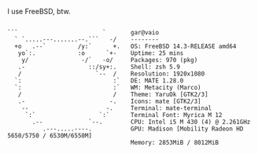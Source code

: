 I use FreeBSD, btw.

```

```                        `       gar@vaio 
  ` `.....---.......--.```   -/    -------- 
  +o   .--`         /y:`      +.   OS: FreeBSD 14.3-RELEASE amd64 
   yo`:.            :o      `+-    Uptime: 25 mins 
    y/               -/`   -o/     Packages: 970 (pkg) 
   .-                  ::/sy+:.    Shell: zsh 5.9 
   /                     `--  /    Resolution: 1920x1080 
  `:                          :`   DE: MATE 1.28.0 
  `:                          :`   WM: Metacity (Marco) 
   /                          /    Theme: YaruOk [GTK2/3] 
   .-                        -.    Icons: mate [GTK2/3] 
    --                      -.     Terminal: mate-terminal 
     `:`                  `:`      Terminal Font: Myrica M 12 
       .--             `--.        CPU: Intel i5 M 430 (4) @ 2.261GHz 
          .---.....----.           GPU: Madison [Mobility Radeon HD 5650/5750 / 6530M/6550M] 
                                   Memory: 2853MiB / 8012MiB 

                                                           
```                                                        
